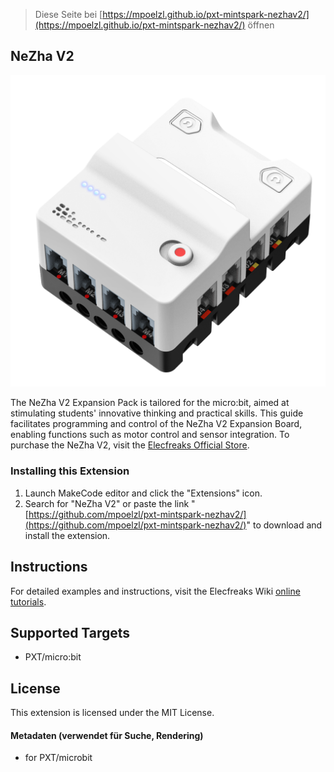 
> Diese Seite bei [https://mpoelzl.github.io/pxt-mintspark-nezhav2/](https://mpoelzl.github.io/pxt-mintspark-nezhav2/) öffnen

## NeZha V2

![NeZha V2 Expansion Board](nezha_v2.png)

The NeZha V2 Expansion Pack is tailored for the micro:bit, aimed at stimulating students' innovative thinking and practical skills. This guide facilitates programming and control of the NeZha V2 Expansion Board, enabling functions such as motor control and sensor integration. To purchase the NeZha V2, visit the [Elecfreaks Official Store](https://shop.elecfreaks.com/products/nezha-breakout-board-v2).

### Installing this Extension

1. Launch MakeCode editor and click the "Extensions" icon.
2. Search for "NeZha V2" or paste the link "[https://github.com/mpoelzl/pxt-mintspark-nezhav2/](https://github.com/mpoelzl/pxt-mintspark-nezhav2/)" to download and install the extension.

## Instructions

For detailed examples and instructions, visit the Elecfreaks Wiki [online tutorials](https://wiki.elecfreaks.com/en/microbit/expansion-board/nezha-v2/).

## Supported Targets

- PXT/micro:bit

## License

This extension is licensed under the MIT License.

#### Metadaten (verwendet für Suche, Rendering)

* for PXT/microbit
<script src="https://makecode.com/gh-pages-embed.js"></script><script>makeCodeRender("{{ site.makecode.home_url }}", "{{ site.github.owner_name }}/{{ site.github.repository_name }}");</script>
